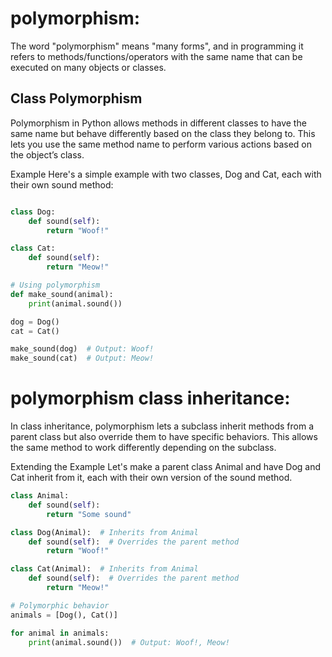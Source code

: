 # polymorphism:
The word "polymorphism" means "many forms", and in programming it refers to methods/functions/operators with the same name that can be executed on many objects or classes.

## Class Polymorphism
Polymorphism in Python allows methods in different classes to have the same name but behave differently based on the class they belong to. This lets you use the same method name to perform various actions based on the object’s class.

Example
Here's a simple example with two classes, Dog and Cat, each with their own sound method:

```python

class Dog:
    def sound(self):
        return "Woof!"

class Cat:
    def sound(self):
        return "Meow!"

# Using polymorphism
def make_sound(animal):
    print(animal.sound())

dog = Dog()
cat = Cat()

make_sound(dog)  # Output: Woof!
make_sound(cat)  # Output: Meow!
```
# polymorphism class inheritance:

In class inheritance, polymorphism lets a subclass inherit methods from a parent class but also override them to have specific behaviors. This allows the same method to work differently depending on the subclass.

Extending the Example
Let's make a parent class Animal and have Dog and Cat inherit from it, each with their own version of the sound method.

```python
class Animal:
    def sound(self):
        return "Some sound"

class Dog(Animal):  # Inherits from Animal
    def sound(self):  # Overrides the parent method
        return "Woof!"

class Cat(Animal):  # Inherits from Animal
    def sound(self):  # Overrides the parent method
        return "Meow!"

# Polymorphic behavior
animals = [Dog(), Cat()]

for animal in animals:
    print(animal.sound())  # Output: Woof!, Meow!
```     